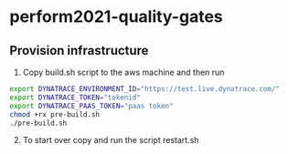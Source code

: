# perform2021-quality-gates

## Provision infrastructure

1. Copy build.sh script to the aws machine and then run 
```bash
export DYNATRACE_ENVIRONMENT_ID="https://test.live.dynatrace.com/"
export DYNATRACE_TOKEN="tokenid"
export DYNATRACE_PAAS_TOKEN="paas token"
chmod +rx pre-build.sh
./pre-build.sh
```

2. To start over copy and run the script restart.sh
